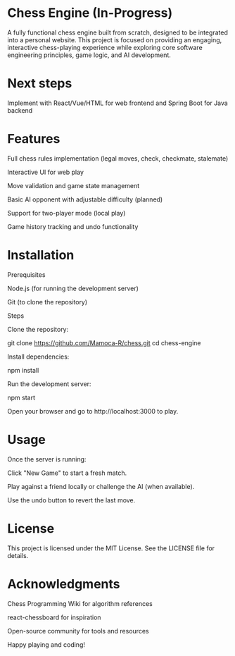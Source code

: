 # Chess Engine (In-Progress)

A fully functional chess engine built from scratch, designed to be integrated into a personal website. This project is focused on providing an engaging, interactive chess-playing experience while exploring core software engineering principles, game logic, and AI development.

# Next steps

Implement with React/Vue/HTML for web frontend and Spring Boot for Java backend

# Features

Full chess rules implementation (legal moves, check, checkmate, stalemate)

Interactive UI for web play

Move validation and game state management

Basic AI opponent with adjustable difficulty (planned)

Support for two-player mode (local play)

Game history tracking and undo functionality

# Installation

Prerequisites

Node.js (for running the development server)

Git (to clone the repository)

Steps

Clone the repository:

git clone https://github.com/Mamoca-R/chess.git
cd chess-engine

Install dependencies:

npm install

Run the development server:

npm start

Open your browser and go to http://localhost:3000 to play.

# Usage

Once the server is running:

Click "New Game" to start a fresh match.

Play against a friend locally or challenge the AI (when available).

Use the undo button to revert the last move.

# License

This project is licensed under the MIT License. See the LICENSE file for details.

# Acknowledgments

Chess Programming Wiki for algorithm references

react-chessboard for inspiration

Open-source community for tools and resources

Happy playing and coding!
